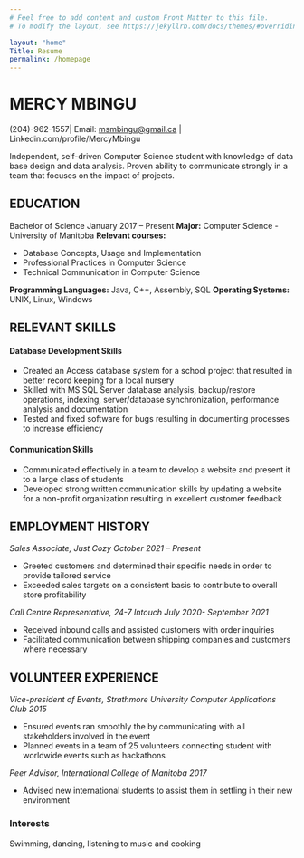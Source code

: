 ```yaml
---
# Feel free to add content and custom Front Matter to this file.
# To modify the layout, see https://jekyllrb.com/docs/themes/#overriding-theme-defaults

layout: "home"
Title: Resume
permalink: /homepage
---
```


# MERCY MBINGU
(204)-962-1557| Email: msmbingu@gmail.ca | Linkedin.com/profile/MercyMbingu

Independent, self-driven Computer Science student with knowledge of data base design and data analysis. Proven ability to communicate strongly in a team that focuses on the impact of projects.

## EDUCATION
Bachelor of Science January 2017 – Present
**Major:** Computer Science - University of Manitoba
**Relevant courses:** 
* Database Concepts, Usage and Implementation
* Professional Practices in Computer Science  
* Technical Communication in Computer Science

**Programming Languages:** Java, C++, Assembly, SQL
**Operating Systems:** UNIX, Linux, Windows

## RELEVANT SKILLS
#### Database Development Skills
* Created an Access database system for a school project that resulted in better record keeping for a local nursery 
* Skilled with MS SQL Server database analysis, backup/restore operations, indexing, server/database synchronization, performance analysis and documentation
* Tested and fixed software for bugs resulting in documenting processes to increase efficiency 

#### Communication Skills
* Communicated effectively in a team to develop a website and present it to a large class of students
* Developed strong written communication skills by updating a website for a non-profit organization resulting in excellent customer feedback

## EMPLOYMENT HISTORY
_Sales Associate, Just Cozy October 2021 – Present_
* Greeted customers and determined their specific needs in order to provide tailored service
* Exceeded sales targets on a consistent basis to contribute to overall store profitability

_Call Centre Representative, 24-7 Intouch July 2020- September 2021_
* Received inbound calls and assisted customers with order inquiries
* Facilitated communication between shipping companies and customers where necessary

## VOLUNTEER EXPERIENCE
_Vice-president of Events, Strathmore University  Computer Applications Club 2015_
* Ensured events ran smoothly the by communicating with all stakeholders involved in the event
* Planned events in a team of 25 volunteers connecting student with worldwide events such as hackathons

_Peer Advisor, International College of Manitoba 2017_
* Advised new international students to assist them in settling in their new environment

### Interests
Swimming, dancing, listening to music and cooking
